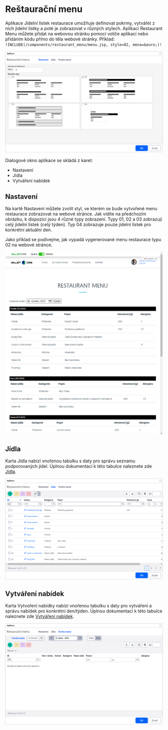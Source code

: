# Reštaurační menu

Aplikace Jídelní lístek restaurace umožňuje definovat pokrmy, vytvářet z nich jídelní lístky a poté je zobrazovat v různých stylech. Aplikaci Restaurant Menu můžete přidat na webovou stránku pomocí voliče aplikací nebo přidáním kódu přímo do těla webové stránky. Příklad: `!INCLUDE(/components/restaurant_menu/menu.jsp, style=02, mena=&euro;)!`

![](menu-app-dialog.png)

Dialogové okno aplikace se skládá z karet:
- Nastavení
- Jídla
- Vytváření nabídek

## Nastavení

Na kartě Nastavení můžete zvolit styl, ve kterém se bude vytvořené menu restaurace zobrazovat na webové stránce. Jak vidíte na předchozím obrázku, k dispozici jsou 4 různé typy zobrazení. Typy 01, 02 a 03 zobrazují celý jídelní lístek (celý týden). Typ 04 zobrazuje pouze jídelní lístek pro konkrétní aktuální den.

Jako příklad se podívejme, jak vypadá vygenerované menu restaurace typu 02 na webové stránce.

![](menu-app-frontend.png)

## Jídla

Karta Jídla nabízí vnořenou tabulku s daty pro správu seznamu podporovaných jídel. Úplnou dokumentaci k této tabulce naleznete zde [Jídla](./meals.md).

![](menu-app-dialog-meals.png)

## Vytváření nabídek

Karta Vytvoření nabídky nabízí vnořenou tabulku s daty pro vytváření a správu nabídek pro konkrétní den/týden. Úplnou dokumentaci k této tabulce naleznete zde [Vytváření nabídek](./menu.md).

![](menu-app-dialog-menu.png)
